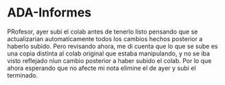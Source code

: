 # ADA-Informes
PRofesor, ayer subi el colab antes de tenerlo listo pensando que se actualizarian automaticamente todos los cambios hechos posterior a haberlo subido. Pero revisando ahora, me di cuenta que lo que se sube es una copia distinta al colab original que estaba manipulando, y no se iba visto reflejado niun cambio posterior a haber subido el colab. Por lo que ahora esperando que no afecte mi nota elimine el de ayer y subi el terminado.

